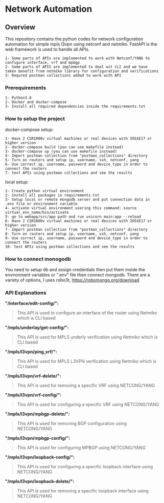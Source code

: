 # Network Automation
## Overview

This repository contains the python codes for network configuration automation for simple mpls l3vpn using netconf and netmiko.
FastAPI is the web framework is used to handle all APIs.

```
1- Some parts of APIs are implemented to work with Netconf/YANG to configure interface, vrf and mpbgp
2- Some parts of APIS are implemented to deal wit CLI and we have taken benefit from netmiko library for configuration and verifications
3- Requred postman collections added to work with API
```

### Prerequirements
```
1- Python3.8
2- Docker and docker-compose
3- Install all required dependencies inside the requirements.txt
```

### How to setup the project

docker-compose setup:

```
1- Have 2 CSR1000v virtual machines or real devices with IOSXE17 or higher version
2- docker-compose build (you can use makefile instead)
3- docker-compose up (you can use makefile instead)
4- Import postman collection from "postman_collections" directory
5- Turn on routers and setup ip, username, ssh, netconf, yang
6- Use correct ip, username, password and device_type in order to connect the routers
7- test APIs using postman collections and see the results
```

local setup:

```
1- Create python virtual environment
2- Install all packages in requirements.txt
3- Setup local or remote mongodb server and put connection data in .env file or environment variable
4- activate virtual environment usering this command: source virtual_env_name/bin/activate
5- go to webapp/src/app path and run uvicorn main:app --reload
6- Have 2 CSR1000v virtual machines or real devices with IOSXE17 or higher version
7- Import postman collection from "postman_collections" directory
8- Turn on routers and setup ip, username, ssh, netconf, yang
9- Use correct ip, username, password and device_type in order to connect the routers
10- test APIs using postman collections and see the results
```

### How to connect monogodb

You need to setup db and assign credentials then put them inside the environment variables or ".env" file then connect mongodb.
There are a variety of options, I uses robo3t, https://robomongo.org/download

### API Explanations
 
**"/interface/edit-config/":**
> This API is used to configure an interface of the router using Netmiko which is CLI based

**"/mpls/underlay/get-config/":**
> This API is used for MPLS underly verification using Netmiko which is CLI based

**"/mpls/l3vpn/ping_vrf/":**
> This API is used for MPLS L3VPN verification using Netmiko which is CLI based

**"/mpls/l3vpn/vrf-delete/":**
> This API is used for removing a specific VRF using NETCONG/YANG

**"/mpls/l3vpn/vrf-config/":**
> This API is used for configuring a specific VRF using NETCONG/YANG

**"/mpls/l3vpn/mpbgp-delete/":**
> This API is used for removing BGP configuration using NETCONG/YANG

**"/mpls/l3vpn/mpbgp-config/":**
> This API is used for configuring MPBGP using NETCONG/YANG

**"/mpls/l3vpn/loopback-config/":**
> This API is used for configuring a specific loopback interface using NETCONG/YANG

**"/mpls/l3vpn/loopback-delete/":**
> This API is used for removing a specific loopback interface using NETCONG/YANG